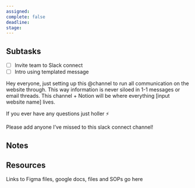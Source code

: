 ```yaml
---
assigned: 
complete: false
deadline: 
stage:
---
```

## Subtasks

- [ ] Invite team to Slack connect
- [ ] Intro using templated message

Hey everyone, just setting up this @channel to run all communication on the website through. This way information is never siloed in 1-1 messages or email threads. This channel + Notion will be where everything [input website name] lives.

If you ever have any questions just holler ⚡️

Please add anyone I’ve missed to this slack connect channel!




##  Notes


## Resources
Links to Figma files, google docs, files and SOPs go here